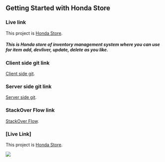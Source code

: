 ## Getting Started with Honda Store

### Live link
This project is [Honda Store]( https://honda-app-91b97.web.app).
##### This is Honda store of inventory management system where you can use for item add, devliver, update, delete as you like.




### Client side git link
[Client side git]( https://github.com/ProgrammingHeroWC4/warehouse-management-client-side-yousufmiah).



### Server side git link
[Server side git]( https://github.com/ProgrammingHeroWC4/warehouse-management-server-side-yousufmiah).



### StackOver Flow link
[StackOver Flow]( https://stackoverflow.com/users/14247518/hr-yousuf-miah?tab=questions).

### [Live Link]
This project is [Honda Store](https://honda-app-91b97.web.app).

[<img src='https://user-images.githubusercontent.com/71017764/171545984-e4189441-dd36-434f-bb9b-c63d76d2628d.png'>](https://honda-app-91b97.web.app)
